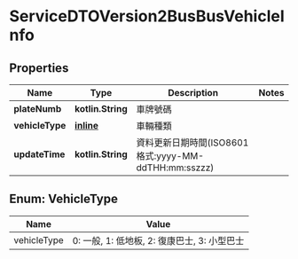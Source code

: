 
# ServiceDTOVersion2BusBusVehicleInfo

## Properties
Name | Type | Description | Notes
------------ | ------------- | ------------- | -------------
**plateNumb** | **kotlin.String** | 車牌號碼 | 
**vehicleType** | [**inline**](#VehicleTypeEnum) | 車輛種類 | 
**updateTime** | **kotlin.String** | 資料更新日期時間(ISO8601格式:yyyy-MM-ddTHH:mm:sszzz) | 


<a name="VehicleTypeEnum"></a>
## Enum: VehicleType
Name | Value
---- | -----
vehicleType | 0: 一般, 1: 低地板, 2: 復康巴士, 3: 小型巴士



